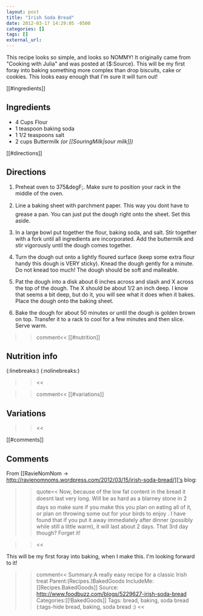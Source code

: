 ```yaml
---
layout: post
title: "Irish Soda Bread"
date: 2012-03-17 14:29:05 -0500
categories: []
tags: []
external_url: 
---
```

This recipe looks so simple, and looks so NOMMY! It originally came from "Cooking with Julia" and was posted at {$:Source}. This will be my first foray into baking something more complex than drop biscuits, cake or cookies. This looks easy enough that I'm sure it will turn out!

[[#ingredients]]
## Ingredients
* 4 Cups Flour
* 1 teaspoon baking soda
* 1 1/2 teaspoons salt
* 2 cups Buttermilk *(or [[SouringMilk|sour milk]])*

[[#directions]]
## Directions

1.  Preheat oven to 375&degF;. Make sure to position your rack in the middle of the oven.

1.  Line a baking sheet with parchment paper. This way you dont have to grease a pan. You can just put the dough right onto the sheet. Set this aside.

1.  In a large bowl put together the flour, baking soda, and salt. Stir together with a fork until all ingredients are incorporated. Add the buttermilk and stir vigorously until the dough comes together.

1.  Turn the dough out onto a lightly floured surface (keep some extra flour handy this dough is VERY sticky). Knead the dough gently for a minute. Do not knead too much! The dough should be soft and malleable.

1.  Pat the dough into a disk about 6 inches across and slash and X across the top of the dough. The X should be about 1/2 an inch deep. I know that seems a bit deep, but do it, you will see what it does when it bakes. Place the dough onto the baking sheet.

1.  Bake the dough for about 50 minutes or until the dough is golden brown on top. Transfer it to a rack to cool for a few minutes and then slice. Serve warm.

>>comment<<
[[#nutrition]]
## Nutrition info
(:linebreaks:)
(:nolinebreaks:)
>><<

>>comment<<
[[#variations]]
## Variations
>><<

[[#comments]]
## Comments

From [[RavieNomNom -> http://ravienomnoms.wordpress.com/2012/03/15/irish-soda-bread/]]'s blog:

>>quote<<
Now, because of the low fat content in the bread it doesnt last very long. Will be as hard as a blarney stone in 2 days so make sure if you make this you plan on eating all of it, or plan on throwing some out for your birds to enjoy  . I have found that if you put it away immediately after dinner (possibly while still a little warm), it will last about 2 days. That 3rd day though? Forget it!

>><<

This will be my first foray into baking, when I make this. I'm looking forward to it!


>>comment<<
Summary:A really easy recipe for a classic Irish treat
Parent:(Recipes.)BakedGoods
IncludeMe:[[Recipes.BakedGoods]]
Source: http://www.foodbuzz.com/blogs/5229627-irish-soda-bread
Categories:[[!BakedGoods]]
Tags: bread, baking, soda bread
(:tags-hide  bread, baking, soda bread :)
>><<
